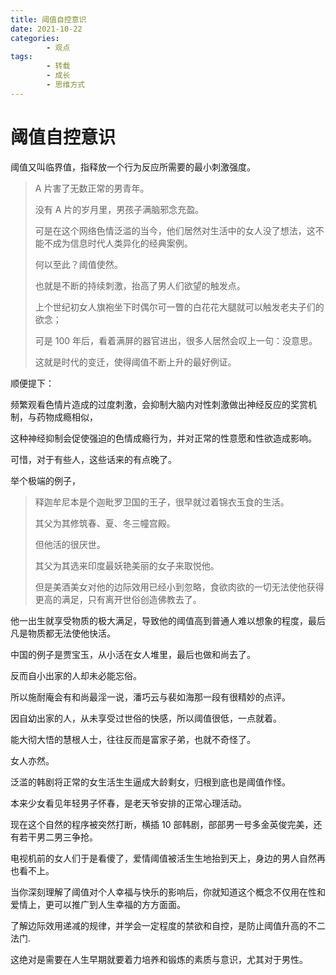 ```yaml
---
title: 阈值自控意识
date: 2021-10-22
categories:
        - 观点
tags:
        - 转载
        - 成长
        - 思维方式
---
```


# 阈值自控意识

阈值又叫临界值，指释放一个行为反应所需要的最小刺激强度。

> A 片害了无数正常的男青年。
>
> 没有 A 片的岁月里，男孩子满脑邪念充盈。
>
> 可是在这个网络色情泛滥的当今，他们居然对生活中的女人没了想法，这不能不成为信息时代人类异化的经典案例。
>
> 何以至此？阈值使然。
>
> 也就是不断的持续刺激，抬高了男人们欲望的触发点。
>
> 上个世纪初女人旗袍坐下时偶尔可一瞥的白花花大腿就可以触发老夫子们的欲念；
>
> 可是 100 年后，看着满屏的器官进出，很多人居然会叹上一句：没意思。
>
> 这就是时代的变迁，使得阈值不断上升的最好例证。

顺便提下：

频繁观看色情片造成的过度刺激，会抑制大脑内对性刺激做出神经反应的奖赏机制，与药物成瘾相似，

这种神经抑制会促使强迫的色情成瘾行为，并对正常的性意愿和性欲造成影响。

可惜，对于有些人，这些话来的有点晚了。

举个极端的例子，

> 释迦牟尼本是个迦毗罗卫国的王子，很早就过着锦衣玉食的生活。
>
> 其父为其修筑春、夏、冬三幢宫殿。
>
> 但他活的很厌世。
>
> 其父为其选来印度最妖艳美丽的女子来取悦他。
>
> 但是美酒美女对他的边际效用已经小到忽略，食欲肉欲的一切无法使他获得更高的满足，只有离开世俗创造佛教去了。

他一出生就享受物质的极大满足，导致他的阈值高到普通人难以想象的程度，最后凡是物质都无法使他快活。

中国的例子是贾宝玉，从小活在女人堆里，最后也做和尚去了。

反而自小出家的人却未必能忘俗。

所以施耐庵会有和尚最淫一说，潘巧云与裴如海那一段有很精妙的点评。

因自幼出家的人，从未享受过世俗的快感，所以阈值很低，一点就着。

能大彻大悟的慧根人士，往往反而是富家子弟，也就不奇怪了。

女人亦然。

泛滥的韩剧将正常的女生活生生逼成大龄剩女，归根到底也是阈值作怪。

本来少女看见年轻男子怀春，是老天爷安排的正常心理活动。

现在这个自然的程序被突然打断，横插 10 部韩剧，部部男一号多金英俊完美，还有若干男二男三争抢。

电视机前的女人们于是看傻了，爱情阈值被活生生地抬到天上，身边的男人自然再也看不上。

当你深刻理解了阈值对个人幸福与快乐的影响后，你就知道这个概念不仅用在性和爱情上，更可以推广到人生幸福的方方面面。

了解边际效用递减的规律，并学会一定程度的禁欲和自控，是防止阈值升高的不二法门.

这绝对是需要在人生早期就要着力培养和锻炼的素质与意识，尤其对于男性。
